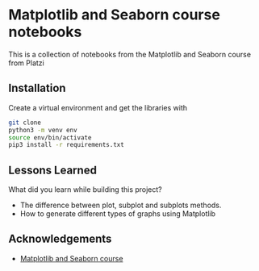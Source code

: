 
# Matplotlib and Seaborn course notebooks 

This is a collection of notebooks from the Matplotlib and Seaborn course from Platzi




## Installation

Create a virtual environment and get the libraries with

```sh
git clone
python3 -m venv env
source env/bin/activate
pip3 install -r requirements.txt
```
    
## Lessons Learned

What did you learn while building this project?
- The difference between plot, subplot and subplots methods.
- How to generate different types of graphs using Matplotlib



## Acknowledgements

 - [Matplotlib and Seaborn course](https://platzi.com/cursos/matplotlib-seaborn/)


